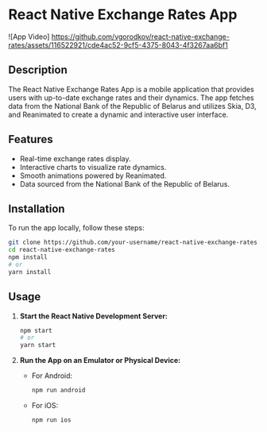 # React Native Exchange Rates App

![App Video]
https://github.com/vgorodkov/react-native-exchange-rates/assets/116522921/cde4ac52-9cf5-4375-8043-4f3267aa6bf1



## Description

The React Native Exchange Rates App is a mobile application that provides users with up-to-date exchange rates and their dynamics. The app fetches data from the National Bank of the Republic of Belarus and utilizes Skia, D3, and Reanimated to create a dynamic and interactive user interface.

## Features

- Real-time exchange rates display.
- Interactive charts to visualize rate dynamics.
- Smooth animations powered by Reanimated.
- Data sourced from the National Bank of the Republic of Belarus.

## Installation

To run the app locally, follow these steps:

```bash
git clone https://github.com/your-username/react-native-exchange-rates.git
cd react-native-exchange-rates
npm install
# or
yarn install
```

## Usage

1. **Start the React Native Development Server:**

    ```bash
    npm start
    # or
    yarn start
    ```

2. **Run the App on an Emulator or Physical Device:**

    - For Android:

        ```bash
        npm run android
        ```

    - For iOS:

        ```bash
        npm run ios
        ```


